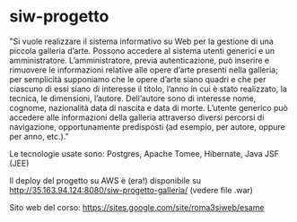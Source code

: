 # siw-progetto

"Si vuole realizzare il sistema informativo su Web per la gestione di una piccola galleria d’arte.
Possono accedere al sistema utenti generici e un amministratore.
L’amministratore, previa autenticazione, può inserire e rimuovere le informazioni relative alle
opere d’arte presenti nella galleria; per semplicità supponiamo che le opere d’arte siano quadri
e che per ciascuno di essi siano di interesse il titolo, l’anno in cui è stato realizzato, la tecnica,
le dimensioni, l’autore. Dell’autore sono di interesse nome, cognome, nazionalità data di
nascita e data di morte.
L’utente generico può accedere alle informazioni della galleria attraverso diversi percorsi di
navigazione, opportunamente predisposti (ad esempio, per autore, oppure per anno, etc.)."

Le tecnologie usate sono: Postgres, Apache Tomee, Hibernate, Java JSF (JEE)

Il deploy del progetto su AWS è (era!) disponibile su http://35.163.94.124:8080/siw-progetto-galleria/ (vedere file .war)

Sito web del corso: https://sites.google.com/site/roma3siweb/esame
